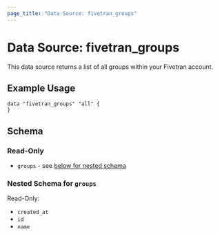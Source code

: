```yaml
---
page_title: "Data Source: fivetran_groups"
---
```


# Data Source: fivetran_groups

This data source returns a list of all groups within your Fivetran account.

## Example Usage

```hcl
data "fivetran_groups" "all" {
}
```

## Schema

### Read-Only

- `groups` - see [below for nested schema](#nestedatt--groups)

<a id="nestedatt--groups"></a>
### Nested Schema for `groups`

Read-Only:

- `created_at` 
- `id` 
- `name` 
